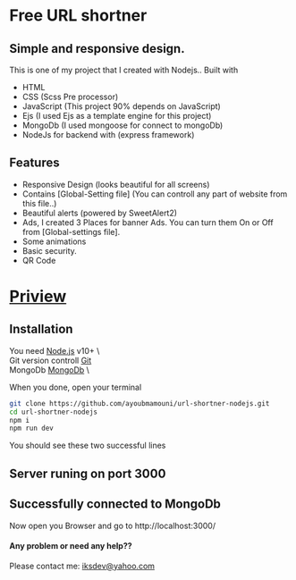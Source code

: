 # Free URL shortner

## Simple and responsive design.

This is one of my project that I created with Nodejs..
Built with

- HTML
- CSS (Scss Pre processor)
- JavaScript (This project 90% depends on JavaScript)
- Ejs (I used Ejs as a template engine for this project)
- MongoDb (I used mongoose for connect to mongoDb)
- NodeJs for backend with (express framework)

## Features

- Responsive Design (looks beautiful for all screens)
- Contains [Global-Setting file] (You can controll any part of website from this file..)
- Beautiful alerts (powered by SweetAlert2)
- Ads, I created 3 Places for banner Ads. You can turn them On or Off from [Global-settings file].
- Some animations
- Basic security.
- QR Code

# [Priview](http://9sr.xyz/)

## Installation

You need [Node.js](https://nodejs.org/) v10+ \  
Git version controll [Git](https://git-scm.com/) \
MongoDb [MongoDb](https://www.mongodb.com/try/download/community) \

When you done, open your terminal

```sh
git clone https://github.com/ayoubmamouni/url-shortner-nodejs.git
cd url-shortner-nodejs
npm i
npm run dev
```

You should see these two successful lines

## Server runing on port 3000

## Successfully connected to MongoDb

Now open you Browser and go to http://localhost:3000/

#### Any problem or need any help??

Please contact me:
iksdev@yahoo.com
